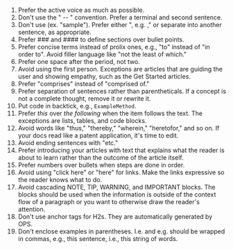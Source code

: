 1. Prefer the active voice as much as possible.
2. Don't use the " -- " convention. Prefer a terminal and second sentence.
3. Don't use (ex. "sample"). Prefer either ", e.g. ," or separate into another sentence, as appropriate.
4. Prefer ### and #### to define sections over bullet points.
5. Prefer concise terms instead of prolix ones, e.g., "to" instead of "in order to". Avoid filler language like "not the least of which."
6. Prefer one space after the period, not two.
7. Avoid using the first person. Exceptions are articles that are guiding the user and showing empathy, such as the Get Started articles.
8. Prefer "comprises" instead of "comprised of."
9. Prefer separation of sentences rather than parentheticals. If a concept is not a complete thought, remove it or rewrite it.
10. Put code in backtick, e.g., `ExampleMethod`.
11. Prefer *this* over *the following* when the item follows the text. The exceptions are lists, tables, and code blocks.
12. Avoid words like "thus," "thereby," "wherein," "heretofor," and so on. If your docs read like a patent application, it's time to edit.
13. Avoid ending sentences with "etc."
14. Prefer introducing your articles with text that explains what the reader is about to learn rather than the outcome of the article itself.
15. Prefer numbers over bullets when steps are done in order.
16. Avoid using "click here" or "here" for links. Make the links expressive so the reader knows what to do.
17. Avoid cascading NOTE, TIP, WARNING, and IMPORTANT blocks. The blocks should be used when the information is outside of the context flow of a paragraph or you want to otherwise draw the reader's attention.
18. Don't use anchor tags for H2s. They are automatically generated by OPS.
19. Don't enclose examples in parentheses. I.e. and e.g. should be wrapped in commas, e.g., this sentence, i.e., this string of words.
